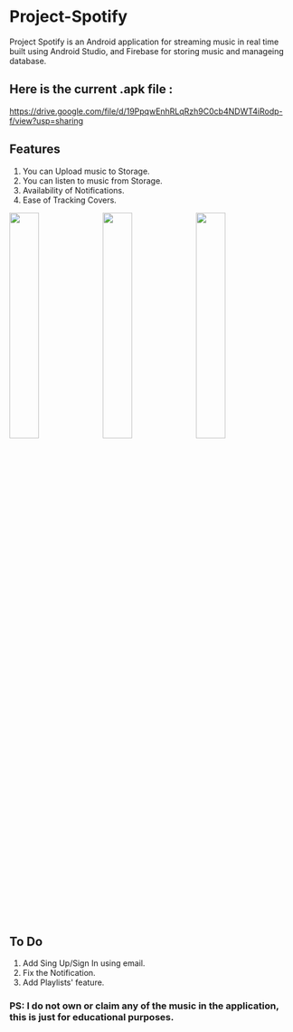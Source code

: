 # Project-Spotify
Project Spotify is an Android application for streaming music in real time built using Android Studio, and Firebase for storing music and manageing database.

## Here is the current .apk file :
https://drive.google.com/file/d/19PpqwEnhRLqRzh9C0cb4NDWT4iRodp-f/view?usp=sharing

## Features
1. You can Upload music to Storage.
2. You can listen to music from Storage.
3. Availability of Notifications.
4. Ease of Tracking Covers.

<div style="dispaly:flex">
    <img src="https://github.com/xnsei/Project-Spotify/blob/main/images/1.jpg" width="32%">
    <img src="https://github.com/xnsei/Project-Spotify/blob/main/images/2.jpg" width="32%">
    <img src="https://github.com/xnsei/Project-Spotify/blob/main/images/3.jpg" width="32%">
</div>

## To Do
1. Add Sing Up/Sign In using email.
2. Fix the Notification.
3. Add Playlists' feature.
### PS: I do not own or claim any of the music in the application, this is just for educational purposes.
